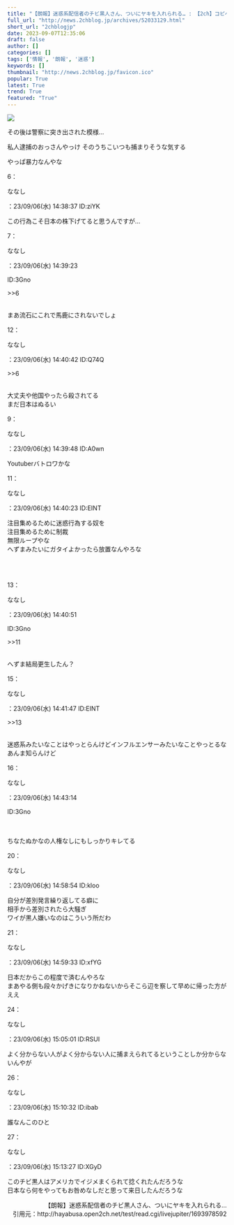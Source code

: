 ```yaml
---
title: "【朗報】迷惑系配信者のチビ黒人さん、ついにヤキを入れられる… : 【2ch】コピペ情報局"
full_url: "http://news.2chblog.jp/archives/52033129.html"
short_url: "2chblogjp"
date: 2023-09-07T12:35:06
draft: false
author: []
categories: []
tags: ['情報', '朗報', '迷惑']
keywords: []
thumbnail: "http://news.2chblog.jp/favicon.ico"
popular: True
latest: True
trend: True
featured: "True"
---
```


![](http://news.2chblog.jp/favicon.ico)

<div><p>その後は警察に突き出された模様…</p><p>私人逮捕のおっさんやっけ そのうちこいつも捕まりそうな気する</p><p>やっぱ暴力なんやな</p><p>6：<p>ななし</p>：23/09/06(水) 14:38:37 ID:ziYK</p> <p> この行為こそ日本の株下げてると思うんですが… </p><p>7：<p>ななし</p>：23/09/06(水) 14:39:23 <p>ID:3Gno</p></p> <p><p>>>6</p> <br> まあ流石にこれで馬鹿にされないでしょ</p> <p>12：<p>ななし</p>：23/09/06(水) 14:40:42 ID:Q74Q</p> <p> <p>>>6</p> <br> 大丈夫や他国やったら殺されてる <br> まだ日本はぬるい </p><p>9：<p>ななし</p>：23/09/06(水) 14:39:48 ID:A0wn</p> <p> Youtuberバトロワかな </p><p>11：<p>ななし</p>：23/09/06(水) 14:40:23 ID:EINT</p> <p> 注目集めるために迷惑行為する奴を <br> 注目集めるために制裁 <br> 無限ループやな <br> へずまみたいにガタイよかったら放置なんやろな </p><br clear='left'><br><p>13：<p>ななし</p>：23/09/06(水) 14:40:51 <p>ID:3Gno</p></p> <p><p>>>11</p> <br> へずま結局更生したん？</p> <p>15：<p>ななし</p>：23/09/06(水) 14:41:47 ID:EINT</p> <p> <p>>>13</p> <br> 迷惑系みたいなことはやっとらんけどインフルエンサーみたいなことやっとるな <br> あんま知らんけど </p><p>16：<p>ななし</p>：23/09/06(水) 14:43:14 <p>ID:3Gno</p></p> <p> <br> <br> ちなたぬかなの人権なしにもしっかりキレてる</p> <p>20：<p>ななし</p>：23/09/06(水) 14:58:54 ID:kloo</p> <p> 自分が差別発言繰り返してる癖に <br> 相手から差別されたら大騒ぎ <br> ワイが黒人嫌いなのはこういう所だわ </p><p>21：<p>ななし</p>：23/09/06(水) 14:59:33 ID:xfYG</p> <p> 日本だからこの程度で済むんやろな <br> まあやる側も段々かげきになりかねないからそこら辺を察して早めに帰った方がええ </p><p>24：<p>ななし</p>：23/09/06(水) 15:05:01 ID:RSUI</p> <p> よく分からない人がよく分からない人に捕まえられてるということしか分からないんやが </p><p>26：<p>ななし</p>：23/09/06(水) 15:10:32 ID:ibab</p> <p> 誰なんこのひと </p><p>27：<p>ななし</p>：23/09/06(水) 15:13:27 ID:XGyD</p> <p> このチビ黒人はアメリカでイジメまくられて捻くれたんだろうな <br> 日本なら何をやってもお咎めなしだと思って来日したんだろうな </p><p align='right'>【朗報】迷惑系配信者のチビ黒人さん、ついにヤキを入れられる…<br>引用元：http://hayabusa.open2ch.net/test/read.cgi/livejupiter/1693978592</p></div>